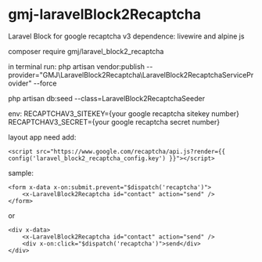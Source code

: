 # gmj-laravelBlock2Recaptcha

Laravel Block for google recaptcha v3
dependence: livewire and alpine js

composer require gmj/laravel_block2_recaptcha

in terminal run: php artisan vendor:publish --provider="GMJ\LaravelBlock2Recaptcha\LaravelBlock2RecaptchaServiceProvider" --force

php artisan db:seed --class=LaravelBlock2RecaptchaSeeder

env:
RECAPTCHAV3_SITEKEY={your google recaptcha sitekey number}
RECAPTCHAV3_SECRET={your google recaptcha secret number}

layout app need add:

```
<script src="https://www.google.com/recaptcha/api.js?render={{ config('laravel_block2_recaptcha_config.key') }}"></script>
```

sample:

```
<form x-data x-on:submit.prevent="$dispatch('recaptcha')">
    <x-LaravelBlock2Recaptcha id="contact" action="send" />
</form>
```

or

```
<div x-data>
    <x-LaravelBlock2Recaptcha id="contact" action="send" />
    <div x-on:click="$dispatch('recaptcha')">send</div>
</div>
```
